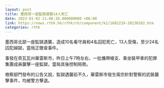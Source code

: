 ```yaml
---
layout: post
title: 墨西哥一座監獄遇襲14人死亡
date: 2023-01-02 11:08:28.000000000 +08:00
link: https://news.rthk.hk/rthk/ch/component/k2/1682219-20230102.htm
categories: rthk
---
```


墨西哥北部一座監獄遇襲，造成10名看守員和4名囚犯死亡，13人受傷，至少24名囚犯越獄，當局正徹查事件。

事發在奇瓦瓦州華雷斯市，昨日上午7時左右，一批攜帶槍支、乘坐裝甲車的犯罪集團成員襲擊一座監獄，當局其後控制局勢。

檢察部門發布的公告又說，監獄遇襲前不久，華雷斯市發生兩宗針對警察的武裝襲擊事件，均被警方擊退。
